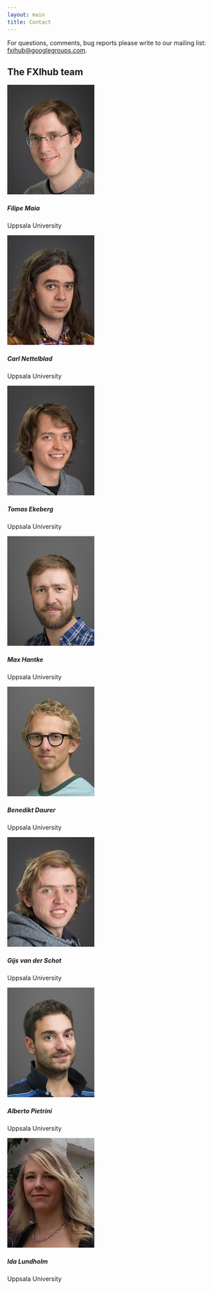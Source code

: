 ```yaml
---
layout: main
title: Contact
---
```


For questions, comments, bug reports please write to our mailing list: [fxihub@googlegroups.com](mailto:fxihub@googlegroups.com).

## The FXIhub team
<div class="row">
	<div class="col-xs-6 col-sm-4 col-md-2">
		<div class="thumbnail">
	        <img src="filipe.jpg" alt="filipe">
			<div class="caption">
				<h5><b>Filipe Maia</b></h5>
                <p>Uppsala University</p>
                <!-- <p>Hummingbird, Owl, Hawk</p> -->
			</div>
		</div>
	</div>
    <div class="col-xs-6 col-sm-4 col-md-2">
		<div class="thumbnail">
	        <img src="carl.jpg" alt="carl">
			<div class="caption">
				<h5><b>Carl Nettelblad</b></h5>
                <p>Uppsala University</p>
                <!-- <p>Hummingbird, Owl</p> -->
			</div>
		</div>
	</div>
    <div class="col-xs-6 col-sm-4 col-md-2">
		<div class="thumbnail">
	        <img src="tomas.jpg" alt="tomas">
			<div class="caption">
                <h5>Tomas Ekeberg</h5>
                <p>Uppsala University</p>
			</div>
		</div>
	</div>
    <div class="col-xs-6 col-sm-4 col-md-2">
		<div class="thumbnail">
	        <img src="max.jpg" alt="max">
			<div class="caption">
                <h5>Max Hantke</h5>
                <p>Uppsala University</p>
			</div>
		</div>
	</div>
    <div class="col-xs-6 col-sm-4 col-md-2">
		<div class="thumbnail">
	        <img src="benedikt.jpg" alt="benedikt">
			<div class="caption">
                <h5>Benedikt Daurer</h5>
                <p>Uppsala University</p>
			</div>
		</div>
	</div>
    <div class="col-xs-6 col-sm-4 col-md-2">
		<div class="thumbnail">
	        <img src="gijs.jpg" alt="gijs">
			<div class="caption">
                <h5>Gijs van der Schot</h5>
                <p>Uppsala University</p>
			</div>
		</div>
	</div>
    <div class="col-xs-6 col-sm-4 col-md-2">
		<div class="thumbnail">
	        <img src="alberto.jpg" alt="alberto">
			<div class="caption">
                <h5>Alberto Pietrini</h5>
                <p>Uppsala University</p>
			</div>
		</div>
	</div>
    <div class="col-xs-6 col-sm-4 col-md-2">
		<div class="thumbnail">
	        <img src="ida.jpg" alt="ida">
			<div class="caption">
                <h5>Ida Lundholm</h5>
                <p>Uppsala University</p>
			</div>
		</div>
	</div>
    <!--<div class="col-xs-6 col-sm-4 col-md-2">
		<div class="thumbnail">
	        <img src="jonas.jpg" alt="jonas">
			<div class="caption">
                <h5>Jonas Sellberg</h5>
                <p>(KTH Stockholm)</p>
			</div>
		</div>
	</div> -->
</div>

